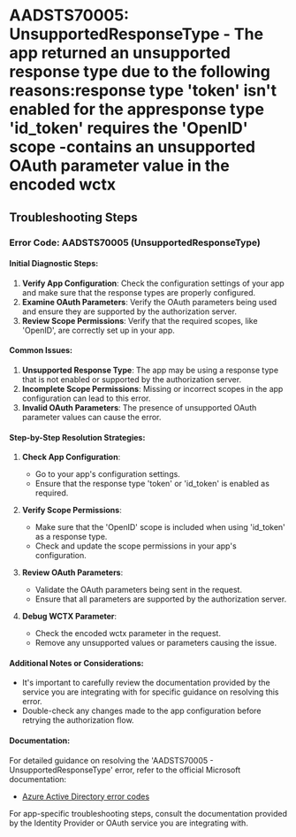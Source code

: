 # AADSTS70005: UnsupportedResponseType - The app returned an unsupported response type due to the following reasons:response type 'token' isn't enabled for the appresponse type 'id_token' requires the 'OpenID' scope -contains an unsupported OAuth parameter value in the encoded wctx


## Troubleshooting Steps
### Error Code: AADSTS70005 (UnsupportedResponseType)

#### Initial Diagnostic Steps:
1. **Verify App Configuration**: Check the configuration settings of your app and make sure that the response types are properly configured.
2. **Examine OAuth Parameters**: Verify the OAuth parameters being used and ensure they are supported by the authorization server.
3. **Review Scope Permissions**: Verify that the required scopes, like 'OpenID', are correctly set up in your app.

#### Common Issues:
1. **Unsupported Response Type**: The app may be using a response type that is not enabled or supported by the authorization server.
2. **Incomplete Scope Permissions**: Missing or incorrect scopes in the app configuration can lead to this error.
3. **Invalid OAuth Parameters**: The presence of unsupported OAuth parameter values can cause the error.
   
#### Step-by-Step Resolution Strategies:

1. **Check App Configuration**:
   - Go to your app's configuration settings.
   - Ensure that the response type 'token' or 'id_token' is enabled as required.
  
2. **Verify Scope Permissions**:
   - Make sure that the 'OpenID' scope is included when using 'id_token' as a response type.
   - Check and update the scope permissions in your app's configuration.

3. **Review OAuth Parameters**:
   - Validate the OAuth parameters being sent in the request.
   - Ensure that all parameters are supported by the authorization server.
   
4. **Debug WCTX Parameter**:
   - Check the encoded wctx parameter in the request.
   - Remove any unsupported values or parameters causing the issue.

#### Additional Notes or Considerations:
- It's important to carefully review the documentation provided by the service you are integrating with for specific guidance on resolving this error.
- Double-check any changes made to the app configuration before retrying the authorization flow.

#### Documentation:
For detailed guidance on resolving the 'AADSTS70005 - UnsupportedResponseType' error, refer to the official Microsoft documentation:
- [Azure Active Directory error codes](https://docs.microsoft.com/en-us/azure/active-directory/develop/reference-aadsts-error-codes)

For app-specific troubleshooting steps, consult the documentation provided by the Identity Provider or OAuth service you are integrating with.